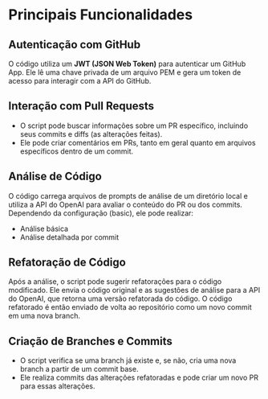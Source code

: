 # Principais Funcionalidades

## Autenticação com GitHub
O código utiliza um **JWT (JSON Web Token)** para autenticar um GitHub App. Ele lê uma chave privada de um arquivo PEM e gera um token de acesso para interagir com a API do GitHub.

## Interação com Pull Requests
- O script pode buscar informações sobre um PR específico, incluindo seus commits e diffs (as alterações feitas).
- Ele pode criar comentários em PRs, tanto em geral quanto em arquivos específicos dentro de um commit.

## Análise de Código
O código carrega arquivos de prompts de análise de um diretório local e utiliza a API do OpenAI para avaliar o conteúdo do PR ou dos commits. Dependendo da configuração (basic), ele pode realizar:
- Análise básica
- Análise detalhada por commit

## Refatoração de Código
Após a análise, o script pode sugerir refatorações para o código modificado. Ele envia o código original e as sugestões de análise para a API do OpenAI, que retorna uma versão refatorada do código. O código refatorado é então enviado de volta ao repositório como um novo commit em uma nova branch.

## Criação de Branches e Commits
- O script verifica se uma branch já existe e, se não, cria uma nova branch a partir de um commit base.
- Ele realiza commits das alterações refatoradas e pode criar um novo PR para essas alterações.
